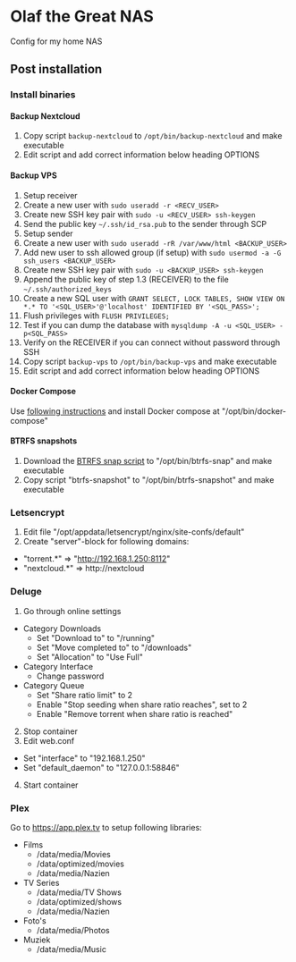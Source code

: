 # Olaf the Great NAS
Config for my home NAS

## Post installation

### Install binaries

#### Backup Nextcloud
1. Copy script `backup-nextcloud` to `/opt/bin/backup-nextcloud` and make executable
2. Edit script and add correct information below heading OPTIONS

#### Backup VPS
1. Setup receiver
  1. Create a new user with `sudo useradd -r <RECV_USER>`
  2. Create new SSH key pair with `sudo -u <RECV_USER> ssh-keygen`
  3. Send the public key `~/.ssh/id_rsa.pub` to the sender through SCP
2. Setup sender
  1. Create a new user with `sudo useradd -rR /var/www/html <BACKUP_USER>`
  2. Add new user to ssh allowed group (if setup) with `sudo usermod -a -G ssh_users <BACKUP_USER>`
  3. Create new SSH key pair with `sudo -u <BACKUP_USER> ssh-keygen`
  4. Append the public key of step 1.3 (RECEIVER) to the file `~/.ssh/authorized_keys`
  5. Create a new SQL user with `GRANT SELECT, LOCK TABLES, SHOW VIEW ON *.* TO '<SQL_USER>'@'localhost' IDENTIFIED BY '<SQL_PASS>';`
  6. Flush privileges with `FLUSH PRIVILEGES;`
  7. Test if you can dump the database with `mysqldump -A -u <SQL_USER> -p<SQL_PASS>`
3. Verify on the RECEIVER if you can connect without password through SSH
4. Copy script `backup-vps` to `/opt/bin/backup-vps` and make executable
5. Edit script and add correct information below heading OPTIONS

#### Docker Compose
Use [following instructions](https://docs.docker.com/compose/install/#install-compose) and install Docker compose at "/opt/bin/docker-compose"

#### BTRFS snapshots
1. Download the [BTRFS snap script](https://github.com/jf647/btrfs-snap) to "/opt/bin/btrfs-snap" and make executable
2. Copy script "btrfs-snapshot" to "/opt/bin/btrfs-snapshot" and make executable

### Letsencrypt
1. Edit file "/opt/appdata/letsencrypt/nginx/site-confs/default"
2. Create "server"-block for following domains:
  - "torrent.*" => "http://192.168.1.250:8112"
  - "nextcloud.*" => http://nextcloud

### Deluge
1. Go through online settings
  - Category Downloads
    - Set "Download to" to "/running"
    - Set "Move completed to" to "/downloads"
    - Set "Allocation" to "Use Full"
  - Category Interface
    - Change password
  - Category Queue
    - Set "Share ratio limit" to 2
    - Enable "Stop seeding when share ratio reaches", set to 2
    - Enable "Remove torrent when share ratio is reached"
2. Stop container
3. Edit web.conf
  - Set "interface" to "192.168.1.250"
  - Set "default_daemon" to "127.0.0.1:58846"
4. Start container

### Plex
Go to https://app.plex.tv to setup following libraries:
- Films
  - /data/media/Movies
  - /data/optimized/movies
  - /data/media/Nazien
- TV Series
  - /data/media/TV Shows
  - /data/optimized/shows
  - /data/media/Nazien
- Foto's
  - /data/media/Photos
- Muziek
  - /data/media/Music
